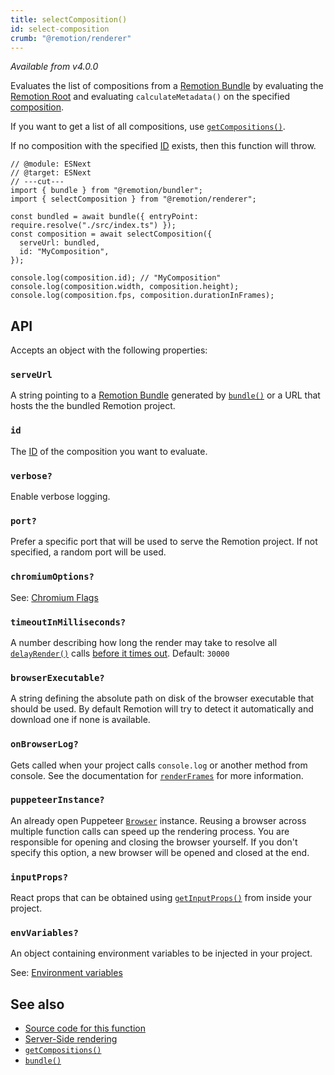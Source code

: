 ```yaml
---
title: selectComposition()
id: select-composition
crumb: "@remotion/renderer"
---
```


_Available from v4.0.0_

Evaluates the list of compositions from a [Remotion Bundle](/docs/terminology#bundle) by evaluating the [Remotion Root](/docs/terminology#remotion-root) and evaluating `calculateMetadata()` on the specified [composition](/docs/terminology#composition).

If you want to get a list of all compositions, use [`getCompositions()`](/docs/renderer/get-compositions).

If no composition with the specified [ID](/docs/terminology#composition-id) exists, then this function will throw.

```tsx twoslash title="Example"
// @module: ESNext
// @target: ESNext
// ---cut---
import { bundle } from "@remotion/bundler";
import { selectComposition } from "@remotion/renderer";

const bundled = await bundle({ entryPoint: require.resolve("./src/index.ts") });
const composition = await selectComposition({
  serveUrl: bundled,
  id: "MyComposition",
});

console.log(composition.id); // "MyComposition"
console.log(composition.width, composition.height);
console.log(composition.fps, composition.durationInFrames);
```

## API

Accepts an object with the following properties:

### `serveUrl`

A string pointing to a [Remotion Bundle](/docs/terminology#bundle) generated by [`bundle()`](/docs/bundle) or a URL that hosts the the bundled Remotion project.

### `id`

The [ID](/docs/terminology#composition-id) of the composition you want to evaluate.

### `verbose?`

Enable verbose logging.

### `port?`

Prefer a specific port that will be used to serve the Remotion project. If not specified, a random port will be used.

### `chromiumOptions?`

See: [Chromium Flags](/docs/chromium-flags)

### `timeoutInMilliseconds?`

A number describing how long the render may take to resolve all [`delayRender()`](/docs/delay-render) calls [before it times out](/docs/timeout). Default: `30000`

### `browserExecutable?`

A string defining the absolute path on disk of the browser executable that should be used. By default Remotion will try to detect it automatically and download one if none is available.

### `onBrowserLog?`

Gets called when your project calls `console.log` or another method from console. See the documentation for [`renderFrames`](/docs/renderer/render-frames#onbrowserlog) for more information.

### `puppeteerInstance?`

An already open Puppeteer [`Browser`](/docs/renderer/open-browser) instance. Reusing a browser across multiple function calls can speed up the rendering process. You are responsible for opening and closing the browser yourself. If you don't specify this option, a new browser will be opened and closed at the end.

### `inputProps?`

React props that can be obtained using [`getInputProps()`](/docs/get-input-props) from inside your project.

### `envVariables?`

An object containing environment variables to be injected in your project.

See: [Environment variables](/docs/env-variables/)

## See also

- [Source code for this function](https://github.com/remotion-dev/remotion/blob/main/packages/renderer/src/select-composition.ts)
- [Server-Side rendering](/docs/ssr)
- [`getCompositions()`](/docs/renderer/get-compositions)
- [`bundle()`](/docs/bundle)
